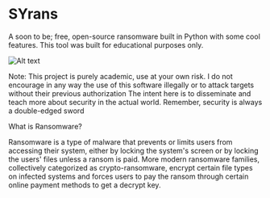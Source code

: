 # SYrans
A soon to be; free, open-source ransomware built in Python with some cool features. This tool was built for educational purposes only.

![Alt text](https://i.gyazo.com/6fdcccea84100b155896c08ad8b5c85b.png "GUI")

Note: This project is purely academic, use at your own risk. I do not encourage in any way the use of this software illegally or to attack targets without their previous authorization
The intent here is to disseminate and teach more about security in the actual world. Remember, security is always a double-edged sword

What is Ransomware?

Ransomware is a type of malware that prevents or limits users from accessing their system, either by locking the system's screen or by locking the users' files unless a ransom is paid. More modern ransomware families, collectively categorized as crypto-ransomware, encrypt certain file types on infected systems and forces users to pay the ransom through certain online payment methods to get a decrypt key.
